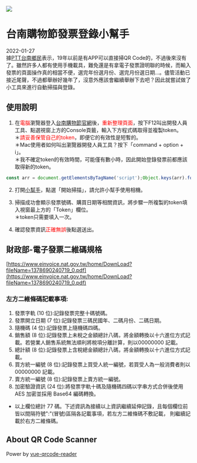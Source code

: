 ![](https://img.shields.io/github/license/laplacetw/tn-shopp-inv-app)
# 台南購物節發票登錄小幫手

2022-01-27<br>
據[PTT台南鄉民](https://www.ptt.cc/bbs/Tainan/M.1632065603.A.4B8.html)表示，19年以前是有APP可以直接掃QR Code的，不過後來沒有了。<!--more-->雖然許多人都有使用手機載具，難免還是有拿電子發票證明聯的時候，而輸入發票的頁面操作真的相當不便，選完年份選月份、選完月份選日期...。儘管活動已接近尾聲，不過都舉辦好幾年了，沒意外應該會繼續舉辦下去吧？因此就嘗試做了小工具來進行自動掃描與登錄。

## 使用說明
1. 在<span style="color:red;">電腦</span>瀏覽器登入[台南購物節官網](https://tainanshopping.tw/news)後，<span style="color:red;">重新整理頁面</span>，按下F12叫出開發人員工具、點選視窗上方的Console頁籤，輸入下方程式碼取得並複製token。
<br>＊<span style="color:red;">請妥善保管自己的token</span>，即便它的有效性是短暫的。
<br>＊Mac使用者如何叫出瀏覽器開發人員工具？按下「command + option + i」。
<br>＊我不確定token的有效時間，可能僅有數小時，因此開始登錄發票前都應該取得新的token。
```js
const arr = document.getElementsByTagName('script');Object.keys(arr).forEach(key => {if(arr[key].text.includes('window.__NUXT__')) console.log(arr[key].text.match(/(token:").*(?=",email)/)[0].split('"')[1]);});
```

2. 打開[小幫手](https://laplacetw.github.io/proj/tainanshopping/)，點選「開始掃描」，請允許小幫手使用相機。

3. 掃描成功會顯示發票號碼、購買日期等相關資訊，將步驟一所複製的token填入視窗最上方的「Token」欄位。
<br>＊token只需要填入一次。

4. 確認發票資訊<span style="color:red;">正確無誤</span>後點選送出。

## 財政部-電子發票二維碼規格
[https://www.einvoice.nat.gov.tw/home/DownLoad?fileName=1378690240719_0.pdf](https://www.einvoice.nat.gov.tw/home/DownLoad?fileName=1378690240719_0.pdf)

### 左方二維條碼記載事項:
1. 發票字軌 (10 位):記錄發票完整十碼號碼。
2. 發票開立日期 (7 位):記錄發票三碼民國年、二碼月份、二碼日期。
3. 隨機碼 (4 位):記錄發票上隨機碼四碼。
4. 銷售額 (8 位):記錄發票上未稅之金額總計八碼，將金額轉換以十六進位方式記載。若營業人銷售系統無法順利將稅項分離計算，則以00000000 記載。
5. 總計額 (8 位):記錄發票上含稅總金額總計八碼，將金額轉換以十六進位方式記載。
6. 買方統一編號 (8 位):記錄發票上買受人統一編號，若買受人為一般消費者則以 00000000 記載。
7. 賣方統一編號 (8 位):記錄發票上賣方統一編號。
8. 加密驗證資訊 (24 位):將發票字軌十碼及隨機碼四碼以字串方式合併後使用 AES 加密並採用 Base64 編碼轉換。
- 以上欄位總計 77 碼。下述資訊為接續以上資訊繼續延伸記錄，且每個欄位前皆以間隔符號":"(冒號)區隔各記載事項，若左方二維條碼不敷記載， 則繼續記載於右方二維條碼。

## About QR Code Scanner
Power by [vue-qrcode-reader](https://github.com/gruhn/vue-qrcode-reader)